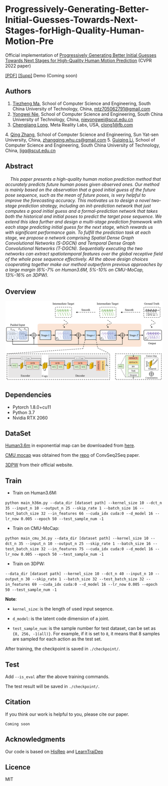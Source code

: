 # Progressively-Generating-Better-Initial-Guesses-Towards-Next-Stages-forHigh-Quality-Human-Motion-Pre

Official implementation of [Progressively Generating Better Initial Guesses Towards Next Stages for High-Quality
Human Motion Prediction](assets/07627.pdf) (CVPR 2022 paper)

[\[PDF\]](src/CVPR2022_Trajectory_Pose_Prediction-2232.pdf)  [\[Supp\]](src/Supp___CVPR2022_Trajectory_Pose_Prediction___4504.pdf) Demo (Coming soon) 

[comment]: <> ([PDF]&#40;&#41; [Supp]&#40;&#41; [Demo]&#40;&#41;)

[comment]: <> ([\[PDF\]]&#40;assets/07627.pdf&#41;  [\[Supp\]]&#40;assets/07627-supp.pdf&#41;)

## Authors

1. [Tiezheng Ma](https://github.com/705062791), School of Computer Science and Engineering, South China University of Technology, China, [mtz705062791@gmail.com](mailto:mtz705062791@gmail.com)
2. [Yongwei Nie](https://nieyongwei.net), School of Computer Science and Engineering, South China University of Technology, China, [nieyongwei@scut.edu.cn](mailto:nieyongwei@scut.edu.cn)
3. [Chengjiang Long](http://www.chengjianglong.com), Meta Reality Labs, USA, [clong1@fb.com](mailto:clong1@fb.com)

[comment]: <> (3. [Chengjiang Long]&#40;http://www.chengjianglong.com&#41;, [cjfykx@gmail,com]&#40;mailto:cjfykx@gmail,com&#41;)
4. [Qing Zhang](http://zhangqing-home.net/), School of Computer Science and Engineering, Sun Yat-sen University, China, [zhangqing.whu.cs@gmail.com](mailto:zhangqing.whu.cs@gmail.com)
5. [Guiqing Li](http://www2.scut.edu.cn/cs/2017/0629/c22284a328097/page.htm), School of Computer Science and Engineering, South China University of Technology, China, [ligq@scut.edu.cn](mailto:ligq@scut.edu.cn)


## Abstract
######  &nbsp;&nbsp;&nbsp;  This paper presents a high-quality human motion prediction method that accurately predicts future human poses given observed ones. Our method is mainly based on the observation that a good initial guess of the future pose sequence, such as the mean of future poses, is very helpful to improve the forecasting accuracy. This motivates us to design a novel two-stage prediction strategy, including an init-prediction network that just computes a good initial guess and a formal-prediction network that takes both the historical and initial poses to predict the target pose sequence. We extend this idea further and design a multi-stage prediction framework with each stage predicting initial guess for the next stage, which rewards us with significant performance gain. To fulfill the prediction task at each stage, we propose a network comprising Spatial Dense Graph Convolutional Networks (S-DGCN) and Temporal Dense Graph Convolutional Networks (T-DGCN). Sequentially executing the two networks can extract spatiotemporal features over the global receptive field of the whole pose sequence effectively. All the above design choices cooperating together make our method outperform previous approaches by a large margin (6\%-7\% on Human3.6M, 5\%-10\% on CMU-MoCap, 13\%-16\% on 3DPW).

## Overview

![PGBIG](src/overview.png)

## Dependencies

* Pytorch 1.8.0+cu11
* Python 3.7
* Nvidia RTX 2060

## DataSet
[Human3.6m](http://vision.imar.ro/human3.6m/description.php) in exponential map can be downloaded from [here](http://www.cs.stanford.edu/people/ashesh/h3.6m.zip).

[CMU mocap](http://mocap.cs.cmu.edu/) was obtained from the [repo](https://github.com/chaneyddtt/Convolutional-Sequence-to-Sequence-Model-for-Human-Dynamics) of ConvSeq2Seq paper.

[3DPW](https://virtualhumans.mpi-inf.mpg.de/3DPW/) from their official website.

## Train
+ Train on Human3.6M:

`
python main_h36m.py
  --data_dir
[dataset path]
--kernel_size
10
--dct_n
35
--input_n
10
--output_n
25
--skip_rate
1
--batch_size
16
--test_batch_size
32
--in_features
66
--cuda_idx
cuda:0
--d_model
16
--lr_now
0.005
--epoch
50
--test_sample_num
-1
  `

+ Train on CMU-MoCap:

`
python main_cmu_3d.py
--data_dir
[dataset path]
--kernel_size
10
--dct_n
35
--input_n
10
--output_n
25
--skip_rate
1
--batch_size
16
--test_batch_size
32
--in_features
75
--cuda_idx
cuda:0
--d_model
16
--lr_now
0.005
--epoch
50
--test_sample_num
-1
`

+ Train on 3DPW:

`
--data_dir
[dataset path]
--kernel_size
10
--dct_n
40
--input_n
10
--output_n
30
--skip_rate
1
--batch_size
32
--test_batch_size
32
--in_features
69
--cuda_idx
cuda:0
--d_model
16
--lr_now
0.005
--epoch
50
--test_sample_num
-1
`

**Note**: 
+ `kernel_size`: is the length of used input seqence.
  
+ `d_model`: is the latent code dimension of a joint.
  
+ `test_sample_num`: is the sample number for test dataset, can be set as `{8, 256, -1(all)}`. For example, if it is set to `8`, it means that 8 samples are sampled for each action as the test set.

After training, the checkpoint is saved in `./checkpoint/`.
## Test
Add `--is_eval` after the above training commands. 

The test result will be saved in `./checkpoint/`.

## Citation

If you think our work is helpful to you, please cite our paper.

```
Coming soon

```

[comment]: <> (```)

[comment]: <> (@inproceedings{lingwei2021msrgcn,)

[comment]: <> (  title={MSR-GCN: Multi-Scale Residual Graph Convolution Networks for Human Motion Prediction},)

[comment]: <> (  author={Lingwei, Dang and Yongwei, Nie and Chengjiang, Long and Qing, Zhang and Guiqing Li},)

[comment]: <> (  booktitle={Proceedings of the IEEE International Conference on Computer Vision &#40;ICCV&#41;},)

[comment]: <> (  year={2021})

[comment]: <> (})

[comment]: <> (```)

## Acknowledgments
Our code is based on [HisRep](https://github.com/wei-mao-2019/HisRepItself) and [LearnTrajDep](https://github.com/wei-mao-2019/LearnTrajDep)

[comment]: <> (Some of our evaluation code and data process code was adapted/ported from [LearnTrajDep]&#40;https://github.com/wei-mao-2019/LearnTrajDep&#41; by [Wei Mao]&#40;https://github.com/wei-mao-2019&#41;. )

## Licence
MIT